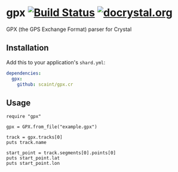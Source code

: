 # gpx [![Build Status](https://travis-ci.org/scaint/gpx.cr.svg?branch=master)](https://travis-ci.org/scaint/gpx.cr) [![docrystal.org](http://docrystal.org/badge.svg?style=round)](http://docrystal.org/github.com/scaint/gpx.cr)

GPX (the GPS Exchange Format) parser for Crystal

## Installation


Add this to your application's `shard.yml`:

```yaml
dependencies:
  gpx:
    github: scaint/gpx.cr
```


## Usage


```crystal
require "gpx"

gpx = GPX.from_file("example.gpx")

track = gpx.tracks[0]
puts track.name

start_point = track.segments[0].points[0]
puts start_point.lat
puts start_point.lon
```
